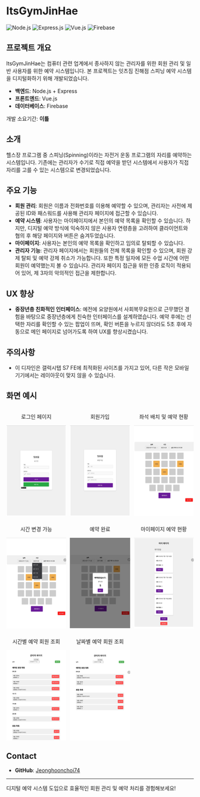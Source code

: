 # ItsGymJinHae

![Node.js](https://img.shields.io/badge/Node.js-43853D?style=for-the-badge&logo=node.js&logoColor=white)
![Express.js](https://img.shields.io/badge/Express.js-000000?style=for-the-badge&logo=express&logoColor=white)
![Vue.js](https://img.shields.io/badge/Vue.js-4FC08D?style=for-the-badge&logo=vue.js&logoColor=white)
![Firebase](https://img.shields.io/badge/Firebase-FFCA28?style=for-the-badge&logo=firebase&logoColor=black)

## 프로젝트 개요
ItsGymJinHae는 컴퓨터 관련 업계에서 종사하지 않는 관리자를 위한 회원 관리 및 일반 사용자를 위한 예약 시스템입니다. 본 프로젝트는 잇츠짐 진해점 스피닝 예약 시스템을 디지털화하기 위해 개발되었습니다.

- **백엔드**: Node.js + Express
- **프론트엔드**: Vue.js
- **데이터베이스**: Firebase

개발 소요기간: **이틀**

## 소개
헬스장 프로그램 중 스피닝(Spinning)이라는 자전거 운동 프로그램의 자리를 예약하는 시스템입니다. 기존에는 관리자가 수기로 직접 예약을 받던 시스템에서 사용자가 직접 자리를 고를 수 있는 시스템으로 변경되었습니다.

## 주요 기능
- **회원 관리**: 회원은 이름과 전화번호를 이용해 예약할 수 있으며, 관리자는 사전에 제공된 ID와 패스워드를 사용해 관리자 페이지에 접근할 수 있습니다.
- **예약 시스템**: 사용자는 마이페이지에서 본인의 예약 목록을 확인할 수 있습니다. 하지만, 디지털 예약 방식에 익숙하지 않은 사용자 연령층을 고려하여 클라이언트와 협의 후 해당 페이지와 버튼은 숨겨두었습니다.
- **마이페이지**: 사용자는 본인의 예약 목록을 확인하고 임의로 탈퇴할 수 있습니다.
- **관리자 기능**: 관리자 페이지에서는 회원들의 전체 목록을 확인할 수 있으며, 회원 강제 탈퇴 및 예약 강제 취소가 가능합니다. 또한 특정 일자에 모든 수업 시간에 어떤 회원이 예약했는지 볼 수 있습니다. 관리자 페이지 접근을 위한 인증 로직이 적용되어 있어, 제 3자의 악의적인 접근을 제한합니다.

## UX 향상
- **중장년층 친화적인 인터페이스**: 예전에 요양원에서 사회복무요원으로 근무했던 경험을 바탕으로 중장년층에게 친숙한 인터페이스를 설계하였습니다. 예약 후에는 선택한 자리를 확인할 수 있는 팝업이 뜨며, 확인 버튼을 누르지 않더라도 5초 후에 자동으로 메인 페이지로 넘어가도록 하여 UX를 향상시켰습니다.

## 주의사항
- 이 디자인은 갤럭시탭 S7 FE에 최적화된 사이즈를 가지고 있어, 다른 작은 모바일 기기에서는 레이아웃이 맞지 않을 수 있습니다.

## 화면 예시
<div style="display: grid; grid-template-columns: repeat(3, 1fr); gap: 10px;">
  <div style="display: flex; flex-direction: column; align-items: center;">
    <p style="text-align: center;">로그인 페이지</p>
    <img src="./image/로그인 페이지.jpg" alt="로그인 페이지" style="width: 100%;">
  </div>
  <div style="display: flex; flex-direction: column; align-items: center;">
    <p style="text-align: center;">회원가입</p>
    <img src="./image/회원가입.jpg" alt="회원가입" style="width: 100%;">
  </div>
  <div style="display: flex; flex-direction: column; align-items: center;">
    <p style="text-align: center;">좌석 배치 및 예약 현황</p>
    <img src="./image/좌석 배치 및 예약 현황.jpg" alt="좌석 배치 및 예약 현황" style="width: 100%;">
  </div>
  <div style="display: flex; flex-direction: column; align-items: center;">
    <p style="text-align: center;">시간 변경 가능</p>
    <img src="./image/시간 변경 가능.jpg" alt="시간 변경 가능" style="width: 100%;">
  </div>
  <div style="display: flex; flex-direction: column; align-items: center;">
    <p style="text-align: center;">예약 완료</p>
    <img src="./image/예약 완료.jpg" alt="예약 완료" style="width: 100%;">
  </div>
  <div style="display: flex; flex-direction: column; align-items: center;">
    <p style="text-align: center;">마이페이지 예약 현황</p>
    <img src="./image/마이페이지 예약 현황.jpg" alt="마이페이지 예약 현황" style="width: 100%;">
  </div>
  <div style="display: flex; flex-direction: column; align-items: center;">
    <p style="text-align: center;">시간별 예약 회원 조회</p>
    <img src="./image/시간별 예약 회원 조회.jpg" alt="시간별 예약 회원 조회" style="width: 100%;">
  </div>
  <div style="display: flex; flex-direction: column; align-items: center;">
    <p style="text-align: center;">날짜별 예약 회원 조회</p>
    <img src="./image/날짜별 예약 회원 조회.jpg" alt="날짜별 예약 회원 조회" style="width: 100%;">
  </div>
</div>

## Contact
- **GitHub**: [Jeonghoonchoi74](https://github.com/Jeonghoonchoi74)

---

디지털 예약 시스템 도입으로 효율적인 회원 관리 및 예약 처리를 경험해보세요!
